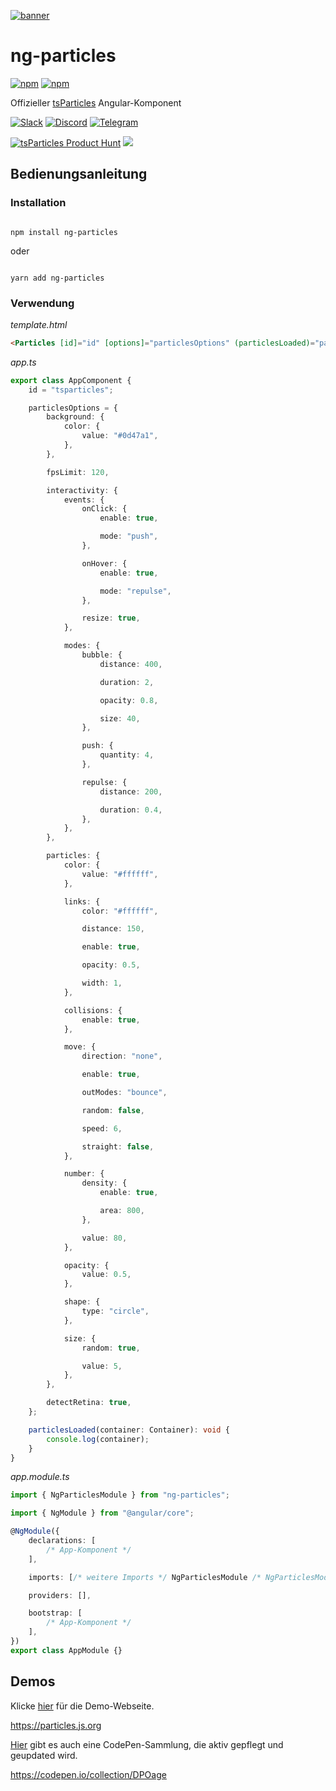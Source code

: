 [![banner](https://particles.js.org/images/banner3.png)](https://particles.js.org)

# ng-particles

[![npm](https://img.shields.io/npm/v/ng-particles)](https://www.npmjs.com/package/ng-particles) [![npm](https://img.shields.io/npm/dm/ng-particles)](https://www.npmjs.com/package/ng-particles)

Offizieller [tsParticles](https://github.com/matteobruni/tsparticles) Angular-Komponent

[![Slack](https://particles.js.org/images/slack.png)](https://join.slack.com/t/tsparticles/shared_invite/enQtOTcxNTQxNjQ4NzkxLWE2MTZhZWExMWRmOWI5MTMxNjczOGE1Yjk0MjViYjdkYTUzODM3OTc5MGQ5MjFlODc4MzE0N2Q1OWQxZDc1YzI) [![Discord](https://particles.js.org/images/discord.png)](https://discord.gg/hACwv45Hme) [![Telegram](https://particles.js.org/images/telegram.png)](https://t.me/tsparticles)

[![tsParticles Product Hunt](https://api.producthunt.com/widgets/embed-image/v1/featured.svg?post_id=186113&theme=light)](https://www.producthunt.com/posts/tsparticles?utm_source=badge-featured&utm_medium=badge&utm_souce=badge-tsparticles") <a href="https://www.buymeacoffee.com/matteobruni"><img src="https://img.buymeacoffee.com/button-api/?text=Buy me a beer&emoji=🍺&slug=matteobruni&button_colour=5F7FFF&font_colour=ffffff&font_family=Arial&outline_colour=000000&coffee_colour=FFDD00"></a>

## Bedienungsanleitung

### Installation

```shell script

npm install ng-particles

```

oder

```shell script

yarn add ng-particles

```

### Verwendung

_template.html_

```html
<Particles [id]="id" [options]="particlesOptions" (particlesLoaded)="particlesLoaded($event)"></Particles>
```

_app.ts_

```typescript
export class AppComponent {
    id = "tsparticles";

    particlesOptions = {
        background: {
            color: {
                value: "#0d47a1",
            },
        },

        fpsLimit: 120,

        interactivity: {
            events: {
                onClick: {
                    enable: true,

                    mode: "push",
                },

                onHover: {
                    enable: true,

                    mode: "repulse",
                },

                resize: true,
            },

            modes: {
                bubble: {
                    distance: 400,

                    duration: 2,

                    opacity: 0.8,

                    size: 40,
                },

                push: {
                    quantity: 4,
                },

                repulse: {
                    distance: 200,

                    duration: 0.4,
                },
            },
        },

        particles: {
            color: {
                value: "#ffffff",
            },

            links: {
                color: "#ffffff",

                distance: 150,

                enable: true,

                opacity: 0.5,

                width: 1,
            },

            collisions: {
                enable: true,
            },

            move: {
                direction: "none",

                enable: true,

                outModes: "bounce",

                random: false,

                speed: 6,

                straight: false,
            },

            number: {
                density: {
                    enable: true,

                    area: 800,
                },

                value: 80,
            },

            opacity: {
                value: 0.5,
            },

            shape: {
                type: "circle",
            },

            size: {
                random: true,

                value: 5,
            },
        },

        detectRetina: true,
    };

    particlesLoaded(container: Container): void {
        console.log(container);
    }
}
```

_app.module.ts_

```typescript
import { NgParticlesModule } from "ng-particles";

import { NgModule } from "@angular/core";

@NgModule({
    declarations: [
        /* App-Komponent */
    ],

    imports: [/* weitere Imports */ NgParticlesModule /* NgParticlesModule ist erforderlich */],

    providers: [],

    bootstrap: [
        /* App-Komponent */
    ],
})
export class AppModule {}
```

## Demos

Klicke [hier](https://particles.js.org) für die Demo-Webseite.

<https://particles.js.org>

[Hier](https://codepen.io/collection/DPOage) gibt es auch eine CodePen-Sammlung, die aktiv gepflegt und geupdated wird.

<https://codepen.io/collection/DPOage>
